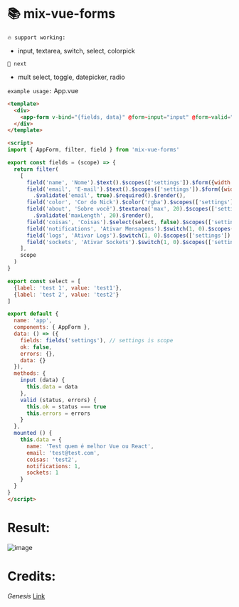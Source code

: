 # 📚 mix-vue-forms

` 🔥 support working: `
* input, textarea, switch, select, colorpick

` 🎨 next `
* mult select, toggle, datepicker, radio

`example usage:`
App.vue

```html
<template>
  <div>
    <app-form v-bind="{fields, data}" @form~input="input" @form~valid="valid"></app-form>
  </div>
</template>

<script>
import { AppForm, filter, field } from 'mix-vue-forms'

export const fields = (scope) => {
  return filter(
    [
      field('name', 'Nome').$text().$scopes(['settings']).$form({width: 12}).$validate('required').$render(),
      field('email', 'E-mail').$text().$scopes(['settings']).$form({width: 6})
        .$validate('email', true).$required().$render(),
      field('color', 'Cor do Nick').$color('rgba').$scopes(['settings']).$form({width: 6}).$render(),
      field('about', 'Sobre você').$textarea('max', 20).$scopes(['settings']).$form({width: 12, minHeight: '100px'})
        .$validate('maxLength', 20).$render(),
      field('coisas', 'Coisas').$select(select, false).$scopes(['settings']).$form({width: 3}).$render(),
      field('notifications', 'Ativar Mensagens').$switch(1, 0).$scopes(['settings']).$form({width: 3}).$render(),
      field('logs', 'Ativar Logs').$switch(1, 0).$scopes(['settings']).$form({width: 3}).$render(),
      field('sockets', 'Ativar Sockets').$switch(1, 0).$scopes(['settings']).$form({width: 3}).$render()
    ],
    scope
  )
}

export const select = [
  {label: 'test 1', value: 'test1'},
  {label: 'test 2', value: 'test2'}
]

export default {
  name: 'app',
  components: { AppForm },
  data: () => ({
    fields: fields('settings'), // settings is scope
    ok: false,
    errors: {},
    data: {}
  }),
  methods: {
    input (data) {
      this.data = data
    },
    valid (status, errors) {
      this.ok = status === true
      this.errors = errors
    }
  },
  mounted () {
    this.data = {
      name: 'Test quem é melhor Vue ou React',
      email: 'test@test.com',
      coisas: 'test2',
      notifications: 1,
      sockets: 1
    }
  }
}
</script>
```

# Result:
![image](https://raw.githubusercontent.com/BlackMix/vue-forms/master/result.jpg)

# Credits:
*Genesis* [Link](https://github.com/phpzm/genesis)